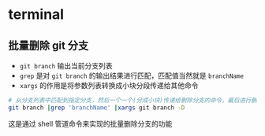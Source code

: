 # terminal

## 批量删除 git 分支

- `git branch` 输出当前分支列表
- `grep` 是对 `git branch` 的输出结果进行匹配，匹配值当然就是 `branchName`
- `xargs` 的作用是将参数列表转换成小块分段传递给其他命令

```bash
# 从分支列表中匹配到指定分支，然后一个一个(分成小块)传递给删除分支的命令，最后进行删除。
git branch |grep 'branchName' |xargs git branch -D
```

这是通过 shell 管道命令来实现的批量删除分支的功能
